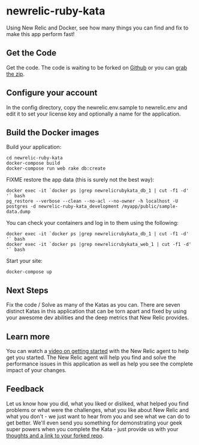 newrelic-ruby-kata
==================

Using New Relic and Docker, see how many things you can find and fix to make this app perform fast!

Get the Code
------------

Get the code. The code is waiting to be forked on [Github](https://github.com/savs/newrelic-ruby-kata/tree/docker-support) or you can [grab the zip](https://github.com/savs/newrelic-ruby-kata/archive/docker-support.zip).

Configure your account
----------------------

In the config directory, copy the newrelic.env.sample to newrelic.env and edit it to set your license key and optionally a name for the application.

Build the Docker images
-----------------------

Build your application:

    cd newrelic-ruby-kata
    docker-compose build 
    docker-compose run web rake db:create

FIXME restore the app data (this is surely not the best way):

    docker exec -it `docker ps |grep newrelicrubykata_db_1 | cut -f1 -d' '` bash
    pg_restore --verbose --clean --no-acl --no-owner -h localhost -U postgres -d newrelic-ruby-kata_development /myapp/public/sample-data.dump

You can check your containers and log in to them using the following:

    docker exec -it `docker ps |grep newrelicrubykata_db_1 | cut -f1 -d' '` bash
    docker exec -it `docker ps |grep newrelicrubykata_web_1 | cut -f1 -d' '` bash

Start your site:

    docker-compose up

Next Steps
----------

Fix the code / Solve as many of the Katas as you can. There are seven distinct Katas in this application that can be torn apart and fixed by using your awesome dev abilities and the deep metrics that New Relic provides.

Learn more
----------
You can watch a [video on getting started](http://newrelic.com/resources/training) with the New Relic agent to help get you started. The New Relic agent will help you find and solve the performance issues in this application as well as help you see the complete impact of your changes.

Feedback
-------
Let us know how you did, what you liked or disliked, what helped you find problems or what were the challenges, what you like about New Relic and what you don't - we just want to hear from you and see what we can do to get better. We'll even send you something for demonstrating your geek super powers when you complete the Kata - just provide us with your [thoughts and a link to your forked repo](https://support.newrelic.com/home).
